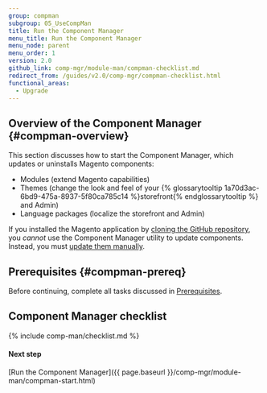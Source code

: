 ```yaml
---
group: compman
subgroup: 05_UseCompMan
title: Run the Component Manager
menu_title: Run the Component Manager
menu_node: parent
menu_order: 1
version: 2.0
github_link: comp-mgr/module-man/compman-checklist.md
redirect_from: /guides/v2.0/comp-mgr/compman-checklist.html
functional_areas:
  - Upgrade
---
```


## Overview of the Component Manager   {#compman-overview}

This section discusses how to start the Component Manager, which updates or uninstalls Magento components:

*	Modules (extend Magento capabilities)
*	Themes (change the look and feel of your {% glossarytooltip 1a70d3ac-6bd9-475a-8937-5f80ca785c14 %}storefront{% endglossarytooltip %} and Admin)
*	Language packages (localize the storefront and Admin)

<div class="bs-callout bs-callout-warning">
    <p>If you installed the Magento application by <a href="{{ page.baseurl }}/install-gde/prereq/dev_install.html">cloning the GitHub repository</a>, you <em>cannot</em> use the Component Manager utility to update components. Instead, you must <a href="{{ page.baseurl }}/install-gde/install/cli/dev_options.html">update them manually</a>.</p>
</div>

## Prerequisites   {#compman-prereq}

Before continuing, complete all tasks discussed in <a href="{{ page.baseurl }}/comp-mgr/prereq/prereq_compman.html">Prerequisites</a>.

## Component Manager checklist
{% include comp-man/checklist.md %}

#### Next step
[Run the Component Manager]({{ page.baseurl }}/comp-mgr/module-man/compman-start.html)
